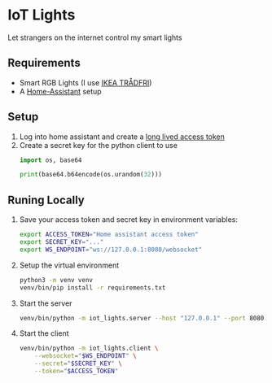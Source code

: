 # IoT Lights
Let strangers on the internet control my smart lights

## Requirements
* Smart RGB Lights (I use [IKEA TR&#197;DFRI](https://www.ikea.com/us/en/catalog/products/20411562/))
* A [Home-Assistant](https://www.home-assistant.io/) setup

## Setup
1. Log into home assistant and create a [long lived access token](https://www.home-assistant.io/docs/authentication/#your-account-profile)
2. Create a secret key for the python client to use
    ```python
    import os, base64

    print(base64.b64encode(os.urandom(32)))
    ```

## Runing Locally
1. Save your access token and secret key in environment variables:
    ```sh
    export ACCESS_TOKEN="Home assistant access token"
    export SECRET_KEY="..."
    export WS_ENDPOINT="ws://127.0.0.1:8080/websocket"
    ```
2. Setup the virtual environment
    ```sh
    python3 -m venv venv
    venv/bin/pip install -r requirements.txt
    ```
3. Start the server
    ```sh
    venv/bin/python -m iot_lights.server --host "127.0.0.1" --port 8080
    ```
4. Start the client
    ```sh
    venv/bin/python -m iot_lights.client \
        --websocket="$WS_ENDPOINT" \
        --secret="$SECRET_KEY" \
        --token="$ACCESS_TOKEN"
    ```
